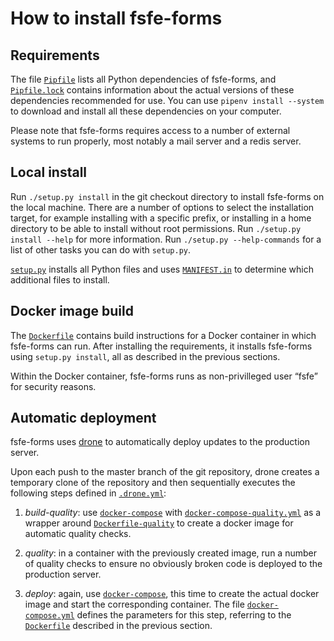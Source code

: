 <!--
SPDX-FileCopyrightText: 2020 Free Software Foundation Europe <contact@fsfe.org>

SPDX-License-Identifier: CC-BY-SA-4.0
-->

# How to install fsfe-forms

## Requirements

The file [`Pipfile`] lists all Python dependencies of fsfe-forms, and
[`Pipfile.lock`] contains information about the actual versions of these
dependencies recommended for use. You can use `pipenv install --system` to
download and install all these dependencies on your computer.

Please note that fsfe-forms requires access to a number of external systems
to run properly, most notably a mail server and a redis server.


## Local install

Run `./setup.py install` in the git checkout directory to install fsfe-forms
on the local machine. There are a number of options to select the installation
target, for example installing with a specific prefix, or installing in a home
directory to be able to install without root permissions. Run `./setup.py
install --help` for more information. Run `./setup.py --help-commands` for a
list of other tasks you can do with `setup.py`.

[`setup.py`] installs all Python files and uses [`MANIFEST.in`] to determine
which additional files to install.


## Docker image build

The [`Dockerfile`] contains build instructions for a Docker container in which
fsfe-forms can run. After installing the requirements, it installs fsfe-forms
using `setup.py install`, all as described in the previous sections.

Within the Docker container, fsfe-forms runs as non-privilleged user “fsfe” for
security reasons.


## Automatic deployment

fsfe-forms uses [drone](https://drone.fsfe.org) to automatically deploy updates
to the production server.

Upon each push to the master branch of the git repository, drone creates a
temporary clone of the repository and then sequentially executes the following
steps defined in [`.drone.yml`]:

1. *build-quality*: use [`docker-compose`] with [`docker-compose-quality.yml`]
   as a wrapper around [`Dockerfile-quality`] to create a docker image for
   automatic quality checks.

2. *quality*: in a container with the previously created image, run a number of
   quality checks to ensure no obviously broken code is deployed to the
   production server.

3. *deploy*: again, use [`docker-compose`], this time to create the actual
   docker image and start the corresponding container. The file
   [`docker-compose.yml`] defines the parameters for this step, referring to
   the [`Dockerfile`] described in the previous section.


[`Pipfile`]: ../Pipfile
[`Pipfile.lock`]: ../Pipfile.lock
[`setup.py`]: ../setup.py
[`MANIFEST.in`]: ../MANIFEST.in
[`Dockerfile`]: ../Dockerfile
[`Dockerfile-quality`]: ../Dockerfile-quality
[`docker-compose`]: https://docs.docker.com/compose/
[`docker-compose.yml`]: ../docker-compose.yml
[`docker-compose-quality.yml`]: ../docker-compose-quality.yml
[`.drone.yml`]: ../.drone.yml
